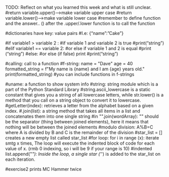 TODO: Reflect on what you learned this week and what is still unclear.
#return variable.upper()—>make variable upper case
#return variable.lower()—>make variable lower case
#remember to define function and the answer.. () after the .upper/.lower function is to call the function

#dictionaries have key: value pairs
#I.e: {“name”:”Cake”}

#if variable1 > variable 2 :
#if variable 1 and variable 2 is true
#print(“string”)
#elif variable1 == variable 2:
#or else if variable 1 and 2 is equal
#print (“string”)
#else:
#or else (if false) print
#print(“string”)

#calling: call to a function
#f-string:
name = "Dave"
age = 40
formatted_string = f"My name is {name} and I am {age} years old."
print(formatted_string)
#you can include functions in f-strings

#uname: a function to show system info
#string: string module which is a part of the Python Standard Library
#string.ascii_lowercase is a static constant that gives you a string of all lowercase letters, while str.lower() is a method that you call on a string object to convert it to lowercase.
#getLetter(index): retrieves a letter from the alphabet based on a given index.
#.join(list): a string method that takes all items in a list and concatenates them into one single string
#in "".join(wordArray): "" should be the separator (thing between joined elements), here it means that nothing will be between the joined elements
#modulo division: A%B=C where A is divided by B and C is the remainder of the division
#star_list = [] creates a new empty list called star_list
#for loop: for i in range (x): iterate smtg x times, The loop will execute the indented block of code for each value of x. (rmb 0 indexing, so i will be 9 if your range is 10)
#indented list.append("_"): Inside the loop, a single star ('_') is added to the star_list on each iteration.

#exercise2 prints MC Hammer twice

